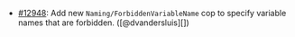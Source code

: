 * [#12948](https://github.com/rubocop/rubocop/issues/12948): Add new `Naming/ForbiddenVariableName` cop to specify variable names that are forbidden. ([@dvandersluis][])

